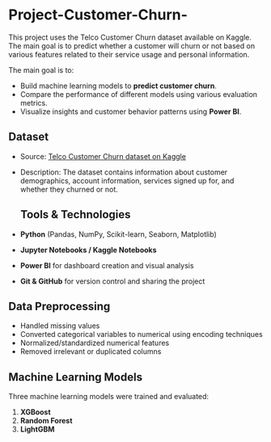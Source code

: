 # Project-Customer-Churn-
This project uses the Telco Customer Churn dataset available on Kaggle. The main goal is to predict whether a customer will churn or not based on various features related to their service usage and personal information.

The main goal is to:
- Build machine learning models to **predict customer churn**.
- Compare the performance of different models using various evaluation metrics.
- Visualize insights and customer behavior patterns using **Power BI**.

##  Dataset

- Source: [Telco Customer Churn dataset on Kaggle](https://www.kaggle.com/datasets/blastchar/telco-customer-churn)
- Description: The dataset contains information about customer demographics, account information, services signed up for, and whether they churned or not.

  ##  Tools & Technologies

- **Python** (Pandas, NumPy, Scikit-learn, Seaborn, Matplotlib)
- **Jupyter Notebooks / Kaggle Notebooks**
- **Power BI** for dashboard creation and visual analysis
- **Git & GitHub** for version control and sharing the project

## Data Preprocessing

- Handled missing values
- Converted categorical variables to numerical using encoding techniques
- Normalized/standardized numerical features
- Removed irrelevant or duplicated columns

##  Machine Learning Models

Three machine learning models were trained and evaluated:

1. **XGBoost**
2. **Random Forest**
3. **LightGBM**
